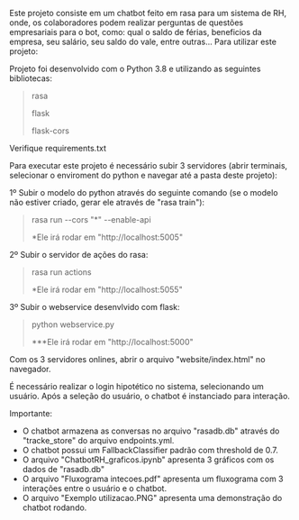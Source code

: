 Este projeto consiste em um chatbot feito em rasa para um sistema de RH, onde, os colaboradores podem realizar perguntas de questões empresariais para o bot, como: qual o saldo de férias, beneficios da empresa, seu salário, seu saldo do vale, entre outras... Para utilizar este projeto:

Projeto foi desenvolvido com o Python 3.8 e utilizando as seguintes bibliotecas:
> rasa
> 
> flask
> 
> flask-cors

Verifique requirements.txt

Para executar este projeto é necessário subir 3 servidores (abrir terminais, selecionar o enviroment do python e navegar até a pasta deste projeto):

1º Subir o modelo do python através do seguinte comando (se o modelo não estiver criado, gerar ele através de "rasa train"):
> rasa run --cors "*" --enable-api
> 
> *Ele irá rodar em "http://localhost:5005"

2º Subir o servidor de ações do rasa:
> rasa run actions
> 
> *Ele irá rodar em "http://localhost:5055"

3º Subir o webservice desenvlvido com flask:
> python webservice.py
> 
> ***Ele irá rodar em "http://localhost:5000"

Com os 3 servidores onlines, abrir o arquivo "website/index.html" no navegador.

É necessário realizar o login hipotético no sistema, selecionando um usuário. Após a seleção do usuário, o chatbot é instanciado para interação.

Importante:
* O chatbot armazena as conversas no arquivo "rasadb.db" através do "tracke_store" do arquivo endpoints.yml.
* O chatbot possui um FallbackClassifier padrão com threshold de 0.7.
* O arquivo "ChatbotRH_graficos.ipynb" apresenta 3 gráficos com os dados de "rasadb.db"
* O arquivo "Fluxograma intecoes.pdf" apresenta um fluxograma com 3 interações entre o usuário e o chatbot.
* O arquivo "Exemplo utilizacao.PNG" apresenta uma demonstração do chatbot rodando.
